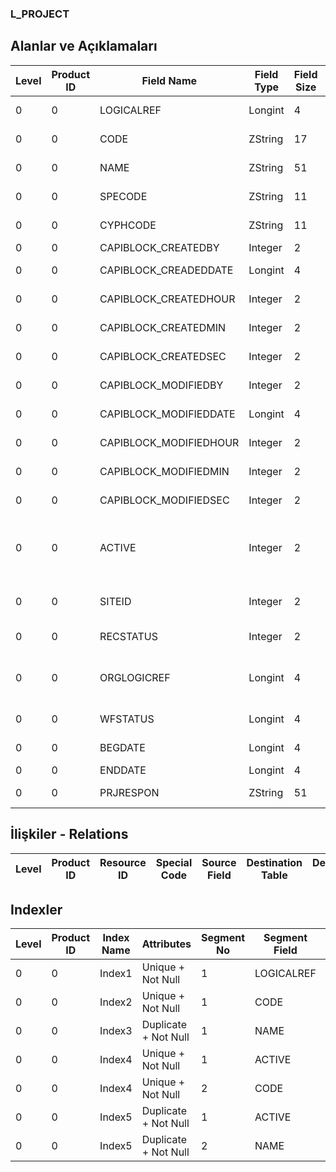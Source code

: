 ### L_PROJECT

## Alanlar ve Açıklamaları

**Level**|**Product ID**|**Field Name**|**Field Type**|**Field Size**|**Field Offset**|**Türkçe Açıklama**|**Expression**
-----|-----|-----|-----|-----|-----|-----|-----
0|0|LOGICALREF|Longint|4|0|Logical Reference|Logical Reference
0|0|CODE|ZString|17|4|Proje kodu|Project Code
0|0|NAME|ZString|51|21|Proje açıklaması|Project Description
0|0|SPECODE|ZString|11|72|Proje özel kodu|Project Aux. Code
0|0|CYPHCODE|ZString|11|83|Proje yetki kodu|Project Auth. Code
0|0|CAPIBLOCK_CREATEDBY|Integer|2|94|Oluşturan|Created By
0|0|CAPIBLOCK_CREADEDDATE|Longint|4|96|Oluşturulma Tarihi|Created Date
0|0|CAPIBLOCK_CREATEDHOUR|Integer|2|100|Oluşturulma Saati|Created Hour
0|0|CAPIBLOCK_CREATEDMIN|Integer|2|102|Oluşturulma Dakikası|Created Minute
0|0|CAPIBLOCK_CREATEDSEC|Integer|2|104|Oluşturulma Saniyesi|Created Second
0|0|CAPIBLOCK_MODIFIEDBY|Integer|2|106|Değiştiren|Modified By
0|0|CAPIBLOCK_MODIFIEDDATE|Longint|4|108|Değiştirilme Tarihi|Modified Date
0|0|CAPIBLOCK_MODIFIEDHOUR|Integer|2|112|Değiştirilme Saati|Modified Hour
0|0|CAPIBLOCK_MODIFIEDMIN|Integer|2|114|Değiştirilme Dakikası|Modified Minute
0|0|CAPIBLOCK_MODIFIEDSEC|Integer|2|116|Değiştirilme Saniyesi|Modified Second
0|0|ACTIVE|Integer|2|118|Kullanım durumu (kullanımda / kullanım dışı)|Usage Status (Active / Passive)
0|0|SITEID|Integer|2|120|Veri Merkezi|Data Processing Site
0|0|RECSTATUS|Integer|2|122|Kayıt Durumu|Record Status
0|0|ORGLOGICREF|Longint|4|124|Orijinal Kayıt Log. Ref.|Original Record Logical Reference
0|0|WFSTATUS|Longint|4|128|Kullanımda Değil|Not In Use
0|0|BEGDATE|Longint|4|132|Başlangıç tarihi|Start Date
0|0|ENDDATE|Longint|4|136|Bitiş Tarihi|End Date
0|0|PRJRESPON|ZString|51|140|Proje yüklenicisi|Project Chargee

## İlişkiler - Relations

**Level**|**Product ID**|**Resource ID**|**Special Code**|**Source Field**|**Destination Table**|**Destination Field**|**Relation Type**|**Extra Condition**
-----|-----|-----|-----|-----|-----|-----|-----|-----

## Indexler

**Level**|**Product ID**|**Index Name**|**Attributes**|**Segment No**|**Segment Field**|**Sense**
-----|-----|-----|-----|-----|-----|-----
0|0|Index1|Unique + Not Null|1|LOGICALREF|Ascending
0|0|Index2|Unique + Not Null|1|CODE|Ascending
0|0|Index3|Duplicate + Not Null|1|NAME|Ascending
0|0|Index4|Unique + Not Null|1|ACTIVE|Ascending
0|0|Index4|Unique + Not Null|2|CODE|Ascending
0|0|Index5|Duplicate + Not Null|1|ACTIVE|Ascending
0|0|Index5|Duplicate + Not Null|2|NAME|Ascending
